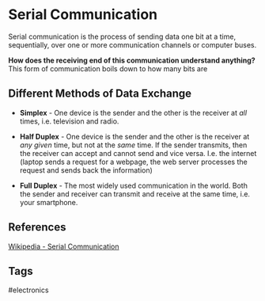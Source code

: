 # Serial Communication  

Serial communication is the process of sending data one bit at a time, sequentially, over one or more communication channels or computer buses.  

**How does the receiving end of this communication understand anything?**
This form of communication boils down to how many bits are

## Different Methods of Data Exchange

* **Simplex** - One device is the sender and the other is the receiver at *all* times, i.e. television and radio.

* **Half Duplex** - One device is the sender and the other is the receiver at *any given* time, but not at the *same* time. If the sender transmits, then the receiver can accept and cannot send and vice versa. I.e. the internet (laptop sends a request for a webpage, the web server processes the request and sends back the information)

* **Full Duplex** - The most widely used communication in the world. Both the sender and receiver can transmit and receive at the same time, i.e. your smartphone. 

## References
[Wikipedia - Serial Communication](https://en.wikipedia.org/wiki/Serial_communication)

## Tags
#electronics
